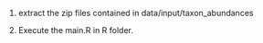 1. extract the zip files contained in data/input/taxon_abundances

2. Execute the main.R in R folder.

